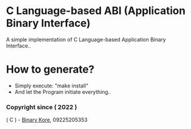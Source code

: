 # C Language-based ABI (Application Binary Interface)
A simple implementation of C Language-based Application Binary Interface..

# How to generate?

* Simply execute: "make install"
* And let the Program initiate everything..

### Copyright since ( 2022 )
( C ) - [Binary Kore](https://github.com/binarykore), 09225205353
